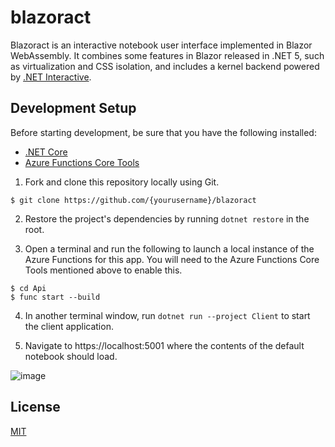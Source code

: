 # blazoract

Blazoract is an interactive notebook user interface implemented in Blazor WebAssembly. It combines some features in Blazor released in .NET 5, such as virtualization and CSS isolation, and includes a kernel backend powered by [.NET Interactive](https://github.com/dotnet/interactive).

## Development Setup

Before starting development, be sure that you have the following installed:

- [.NET Core](https://dotnet.microsoft.com/download)
- [Azure Functions Core Tools](https://docs.microsoft.com/en-us/azure/azure-functions/functions-run-local#install-the-azure-functions-core-tools)

1. Fork and clone this repository locally using Git.

```
$ git clone https://github.com/{yourusername}/blazoract
```

2. Restore the project's dependencies by running `dotnet restore` in the root.

3. Open a terminal and run the following to launch a local instance of the Azure Functions for this app. You will need to the Azure Functions Core Tools mentioned above to enable this.

```
$ cd Api
$ func start --build
```

4. In another terminal window, run `dotnet run --project Client` to start the client application.

5. Navigate to https://localhost:5001 where the contents of the default notebook should load.

![image](https://user-images.githubusercontent.com/1857993/98490947-18f87f00-21e8-11eb-889f-db78c79b5a9b.png)

## License

[MIT](https://choosealicense.com/licenses/mit/)

